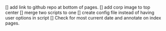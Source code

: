 [] add link to github repo at bottom of pages.
[] add corp image to top center
[] merge two scripts to one
[] create config file instead of having user options in script
[] Check for most current date and annotate on index pages.
